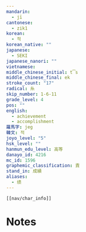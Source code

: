 ```yaml
---
mandarin:
  - jī
cantonese:
  - zik1
korean:
  - 적
korean_native: ""
japanese:
  - SEKI
japanese_nanori: ""
vietnamese:
middle_chinese_initial: t͡s
middle_chinese_final: ek
stroke_count: "17"
radical: 糸
skip_number: 1-6-11
grade_level: 4
pos: ""
english:
  - achievement
  - accomplishment
羅馬字: jeg
韓文: 적
joyo_level: "5"
hsk_level: ""
hanmun_edu_level: 高等
danayo_id: 4216
mc_id: 1596
graphemic_classification: 責
stand_in: 成績
aliases:
  - 绩
---
```

```meta-bind-embed
[[nav/char_info]]
```

# Notes
